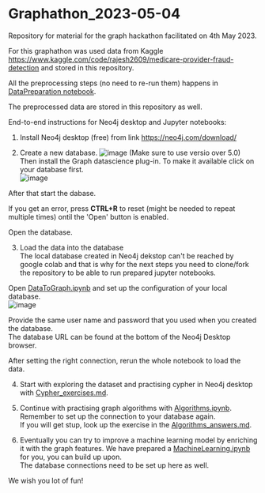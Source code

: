 # Graphathon_2023-05-04

Repository for material for the graph hackathon facilitated on 4th May 2023.  

For this graphathon was used data from Kaggle https://www.kaggle.com/code/rajesh2609/medicare-provider-fraud-detection and stored in this repository. 

All the preprocessing steps  (no need to re-run them) happens in [DataPreparation notebook](https://github.com/EY-Tech-Consulting-Denmark/Graphathon_2023-05-04/blob/main/Notebooks/DataPreparation.ipynb).   

The preprocessed data are stored in this repository as well.   

End-to-end instructions for Neo4j desktop and Jupyter notebooks:  

1. Install Neo4j desktop (free) from link https://neo4j.com/download/  

2. Create a new database. 
![image](https://user-images.githubusercontent.com/89451887/205630088-83ba01ec-e65c-4cd0-979f-1e1287bc6c86.png)
(Make sure to use versio over 5.0)  
Then install the Graph datascience plug-in. To make it available click on your database first.  
![image](https://user-images.githubusercontent.com/89451887/205834855-7b8a5517-9207-43c3-b77b-ae88fbf86414.png)


After that start the dabase.

If you get an error, press __CTRL+R__ to reset (might be needed to repeat multiple times) ontil the 'Open' button is enabled.  

Open the database.

3. Load the data into the database  
The local database created in Neo4j dekstop can't be reached by google colab and that is why for the next steps you need to clone/fork the repository to be able to run prepared jupyter notebooks.

Open [DataToGraph.ipynb](https://github.com/EY-Tech-Consulting-Denmark/Graphathon_2023-05-04/blob/main/Notebooks/DataToGraph.ipynb) and set up the configuration of your local database.  
![image](https://user-images.githubusercontent.com/89451887/205509513-b5056181-50f5-4479-8ca2-aa386a78bb2e.png)

Provide the same user name and password that you used when you created the database.  
The database URL can be found at the bottom of the Neo4j Desktop browser.  

After setting the right connection, rerun the whole notebook to load the data.  

4. Start with exploring the dataset and practising cypher in Neo4j desktop with [Cypher_exercises.md](https://github.com/EY-Tech-Consulting-Denmark/Graphathon_2023-05-04/blob/main/Cypher_exercises.md). 

5. Continue with practising graph algorithms with [Algorithms.ipynb](https://github.com/EY-Tech-Consulting-Denmark/Graphathon_2023-05-04/blob/main/Notebooks/Algorithms.ipynb). Remember to set up the connection to your database again.  
If you will get stup, look up the exercise in the [Algorithms_answers.md](https://github.com/EY-Tech-Consulting-Denmark/Graphathon_2023-05-04/blob/main/Algorithms_answers.md).  

6. Eventually you can try to improve a machine learning model by enriching it with the graph features. We have prepared a [MachineLearning.ipynb](https://github.com/EY-Tech-Consulting-Denmark/Graphathon_2023-05-04/blob/main/Notebooks/MachineLearning.ipynb) for you, you can build up upon.  
The database connections need to be set up here as well.  

We wish you lot of fun!

